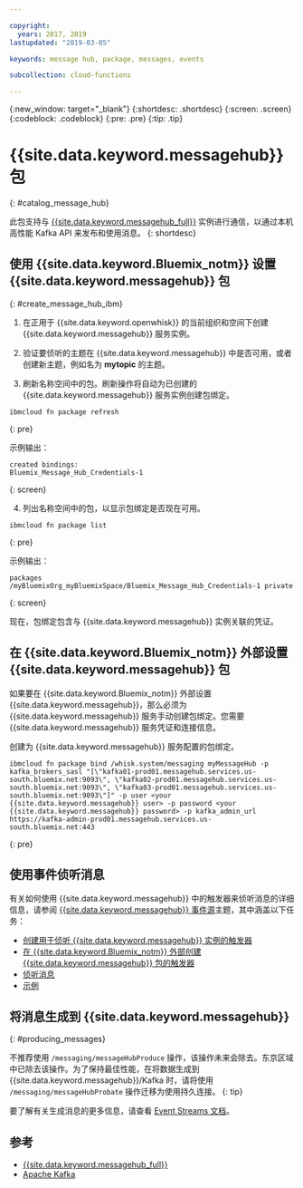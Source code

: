 ```yaml
---

copyright:
  years: 2017, 2019
lastupdated: "2019-03-05"

keywords: message hub, package, messages, events

subcollection: cloud-functions

---
```


{:new_window: target="_blank"}
{:shortdesc: .shortdesc}
{:screen: .screen}
{:codeblock: .codeblock}
{:pre: .pre}
{:tip: .tip}

# {{site.data.keyword.messagehub}} 包

{: #catalog_message_hub}

此包支持与 [{{site.data.keyword.messagehub_full}}](https://developer.ibm.com/messaging/message-hub) 实例进行通信，以通过本机高性能 Kafka API 来发布和使用消息。
{: shortdesc}

## 使用 {{site.data.keyword.Bluemix_notm}} 设置 {{site.data.keyword.messagehub}} 包
{: #create_message_hub_ibm}

1. 在正用于 {{site.data.keyword.openwhisk}} 的当前组织和空间下创建 {{site.data.keyword.messagehub}} 服务实例。

2. 验证要侦听的主题在 {{site.data.keyword.messagehub}} 中是否可用，或者创建新主题，例如名为 **mytopic** 的主题。

3. 刷新名称空间中的包。刷新操作将自动为已创建的 {{site.data.keyword.messagehub}} 服务实例创建包绑定。
  ```
  ibmcloud fn package refresh
  ```
  {: pre}

  示例输出：
  ```
  created bindings:
  Bluemix_Message_Hub_Credentials-1
  ```
  {: screen}

4. 列出名称空间中的包，以显示包绑定是否现在可用。
  ```
  ibmcloud fn package list
  ```
  {: pre}

  示例输出：
  ```
  packages
  /myBluemixOrg_myBluemixSpace/Bluemix_Message_Hub_Credentials-1 private
  ```
  {: screen}

  现在，包绑定包含与 {{site.data.keyword.messagehub}} 实例关联的凭证。

## 在 {{site.data.keyword.Bluemix_notm}} 外部设置 {{site.data.keyword.messagehub}} 包

如果要在 {{site.data.keyword.Bluemix_notm}} 外部设置 {{site.data.keyword.messagehub}}，那么必须为 {{site.data.keyword.messagehub}} 服务手动创建包绑定。您需要 {{site.data.keyword.messagehub}} 服务凭证和连接信息。

创建为 {{site.data.keyword.messagehub}} 服务配置的包绑定。
```
ibmcloud fn package bind /whisk.system/messaging myMessageHub -p kafka_brokers_sasl "[\"kafka01-prod01.messagehub.services.us-south.bluemix.net:9093\", \"kafka02-prod01.messagehub.services.us-south.bluemix.net:9093\", \"kafka03-prod01.messagehub.services.us-south.bluemix.net:9093\"]" -p user <your {{site.data.keyword.messagehub}} user> -p password <your {{site.data.keyword.messagehub}} password> -p kafka_admin_url https://kafka-admin-prod01.messagehub.services.us-south.bluemix.net:443
```
{: pre}

## 使用事件侦听消息

有关如何使用 {{site.data.keyword.messagehub}} 中的触发器来侦听消息的详细信息，请参阅 [{{site.data.keyword.messagehub}} 事件源](/docs/openwhisk?topic=cloud-functions-openwhisk_catalog_message_hub)主题，其中涵盖以下任务：
* [创建用于侦听 {{site.data.keyword.messagehub}} 实例的触发器](/docs/openwhisk?topic=cloud-functions-openwhisk_catalog_message_hub#create_message_hub_trigger)
* [在 {{site.data.keyword.Bluemix_notm}} 外部创建 {{site.data.keyword.messagehub}} 包的触发器](/docs/openwhisk?topic=cloud-functions-openwhisk_catalog_message_hub#create_message_hub_trigger_outside)
* [侦听消息](/docs/openwhisk?topic=cloud-functions-openwhisk_catalog_message_hub#message_hub_listen)
* [示例](/docs/openwhisk?topic=cloud-functions-openwhisk_catalog_message_hub#examples)

## 将消息生成到 {{site.data.keyword.messagehub}}
{: #producing_messages}

不推荐使用 `/messaging/messageHubProduce` 操作，该操作未来会除去。东京区域中已除去该操作。为了保持最佳性能，在将数据生成到 {{site.data.keyword.messagehub}}/Kafka 时，请将使用 `/messaging/messageHubProbate` 操作迁移为使用持久连接。
{: tip}

要了解有关生成消息的更多信息，请查看 [Event Streams 文档](/docs/services/EventStreams?topic=eventstreams-producing_messages#producing_messages)。

## 参考
- [{{site.data.keyword.messagehub_full}}](https://developer.ibm.com/messaging/message-hub)
- [Apache Kafka](https://kafka.apache.org)
